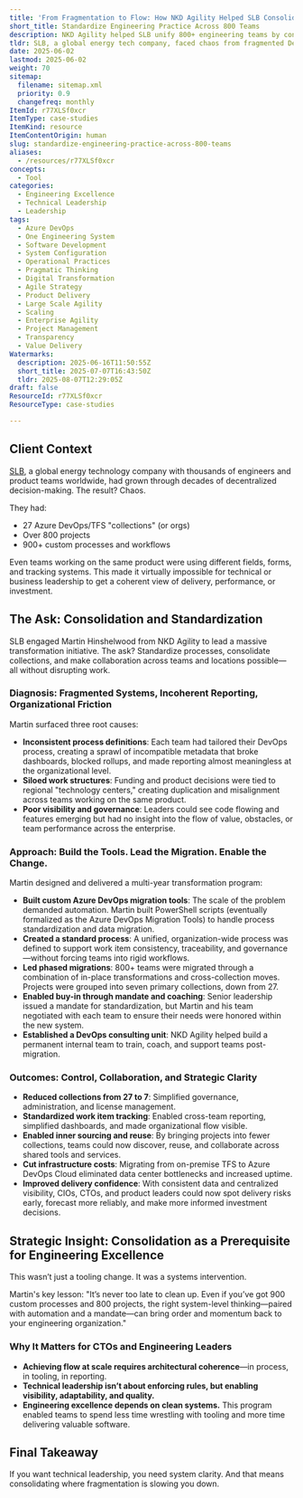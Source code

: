 ```yaml
---
title: 'From Fragmentation to Flow: How NKD Agility Helped SLB Consolidate Systems and Standardize Engineering Practice Across 800+ Teams'
short_title: Standardize Engineering Practice Across 800 Teams
description: NKD Agility helped SLB unify 800+ engineering teams by consolidating DevOps systems, standardizing processes, and improving visibility, collaboration, and delivery.
tldr: SLB, a global energy tech company, faced chaos from fragmented DevOps systems and inconsistent processes across 800+ teams, making reporting and collaboration nearly impossible. NKD Agility led a multi-year transformation to standardize workflows, consolidate 27 DevOps collections into 7, automate migrations, and build internal coaching capacity, resulting in better visibility, reduced costs, and improved delivery confidence. For development managers, the key takeaway is that consolidating and standardizing systems is essential to enable effective leadership, collaboration, and engineering excellence at scale.
date: 2025-06-02
lastmod: 2025-06-02
weight: 70
sitemap:
  filename: sitemap.xml
  priority: 0.9
  changefreq: monthly
ItemId: r77XLSf0xcr
ItemType: case-studies
ItemKind: resource
ItemContentOrigin: human
slug: standardize-engineering-practice-across-800-teams
aliases:
  - /resources/r77XLSf0xcr
concepts:
  - Tool
categories:
  - Engineering Excellence
  - Technical Leadership
  - Leadership
tags:
  - Azure DevOps
  - One Engineering System
  - Software Development
  - System Configuration
  - Operational Practices
  - Pragmatic Thinking
  - Digital Transformation
  - Agile Strategy
  - Product Delivery
  - Large Scale Agility
  - Scaling
  - Enterprise Agility
  - Project Management
  - Transparency
  - Value Delivery
Watermarks:
  description: 2025-06-16T11:50:55Z
  short_title: 2025-07-07T16:43:50Z
  tldr: 2025-08-07T12:29:05Z
draft: false
ResourceId: r77XLSf0xcr
ResourceType: case-studies

---
```

## Client Context

[SLB](https://www.slb.com/), a global energy technology company with thousands of engineers and product teams worldwide, had grown through decades of decentralized decision-making. The result? Chaos.

They had:

- 27 Azure DevOps/TFS "collections" (or orgs)
- Over 800 projects
- 900+ custom processes and workflows

Even teams working on the same product were using different fields, forms, and tracking systems. This made it virtually impossible for technical or business leadership to get a coherent view of delivery, performance, or investment.

## The Ask: Consolidation and Standardization

SLB engaged Martin Hinshelwood from NKD Agility to lead a massive transformation initiative. The ask? Standardize processes, consolidate collections, and make collaboration across teams and locations possible—all without disrupting work.

### Diagnosis: Fragmented Systems, Incoherent Reporting, Organizational Friction

Martin surfaced three root causes:

- **Inconsistent process definitions**: Each team had tailored their DevOps process, creating a sprawl of incompatible metadata that broke dashboards, blocked rollups, and made reporting almost meaningless at the organizational level.
- **Siloed work structures**: Funding and product decisions were tied to regional "technology centers," creating duplication and misalignment across teams working on the same product.
- **Poor visibility and governance**: Leaders could see code flowing and features emerging but had no insight into the flow of value, obstacles, or team performance across the enterprise.

### Approach: Build the Tools. Lead the Migration. Enable the Change.

Martin designed and delivered a multi-year transformation program:

- **Built custom Azure DevOps migration tools**: The scale of the problem demanded automation. Martin built PowerShell scripts (eventually formalized as the Azure DevOps Migration Tools) to handle process standardization and data migration.
- **Created a standard process**: A unified, organization-wide process was defined to support work item consistency, traceability, and governance—without forcing teams into rigid workflows.
- **Led phased migrations**: 800+ teams were migrated through a combination of in-place transformations and cross-collection moves. Projects were grouped into seven primary collections, down from 27.
- **Enabled buy-in through mandate and coaching**: Senior leadership issued a mandate for standardization, but Martin and his team negotiated with each team to ensure their needs were honored within the new system.
- **Established a DevOps consulting unit**: NKD Agility helped build a permanent internal team to train, coach, and support teams post-migration.

### Outcomes: Control, Collaboration, and Strategic Clarity

- **Reduced collections from 27 to 7**: Simplified governance, administration, and license management.
- **Standardized work item tracking**: Enabled cross-team reporting, simplified dashboards, and made organizational flow visible.
- **Enabled inner sourcing and reuse**: By bringing projects into fewer collections, teams could now discover, reuse, and collaborate across shared tools and services.
- **Cut infrastructure costs**: Migrating from on-premise TFS to Azure DevOps Cloud eliminated data center bottlenecks and increased uptime.
- **Improved delivery confidence**: With consistent data and centralized visibility, CIOs, CTOs, and product leaders could now spot delivery risks early, forecast more reliably, and make more informed investment decisions.

## Strategic Insight: Consolidation as a Prerequisite for Engineering Excellence

This wasn’t just a tooling change. It was a systems intervention.

Martin's key lesson: "It’s never too late to clean up. Even if you’ve got 900 custom processes and 800 projects, the right system-level thinking—paired with automation and a mandate—can bring order and momentum back to your engineering organization."

### Why It Matters for CTOs and Engineering Leaders

- **Achieving flow at scale requires architectural coherence**—in process, in tooling, in reporting.
- **Technical leadership isn’t about enforcing rules, but enabling visibility, adaptability, and quality.**
- **Engineering excellence depends on clean systems.** This program enabled teams to spend less time wrestling with tooling and more time delivering valuable software.

## Final Takeaway

If you want technical leadership, you need system clarity. And that means consolidating where fragmentation is slowing you down.
